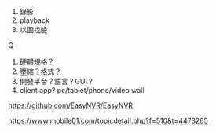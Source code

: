 1. 錄影
2. playback
3. 以圖找臉

Q
1. 硬體規格？
2. 壓縮？格式？
3. 開發平台？語言？GUI？
4. client app? pc/tablet/phone/video wall

https://github.com/EasyNVR/EasyNVR

https://www.mobile01.com/topicdetail.php?f=510&t=4473265
